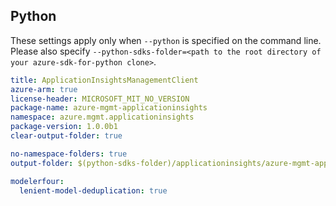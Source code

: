 ## Python

These settings apply only when `--python` is specified on the command line.
Please also specify `--python-sdks-folder=<path to the root directory of your azure-sdk-for-python clone>`.

``` yaml $(python)
title: ApplicationInsightsManagementClient
azure-arm: true
license-header: MICROSOFT_MIT_NO_VERSION
package-name: azure-mgmt-applicationinsights
namespace: azure.mgmt.applicationinsights
package-version: 1.0.0b1
clear-output-folder: true
```

``` yaml $(python)
no-namespace-folders: true
output-folder: $(python-sdks-folder)/applicationinsights/azure-mgmt-applicationinsights/azure/mgmt/applicationinsights
```

```yaml $(python)
modelerfour:
  lenient-model-deduplication: true
```
